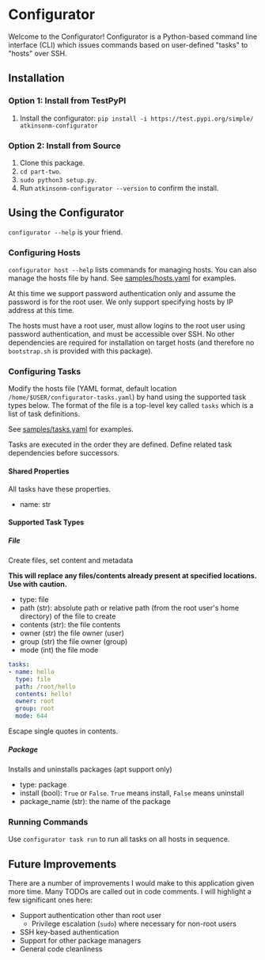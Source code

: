 # Configurator

Welcome to the Configurator! Configurator is a Python-based command line interface (CLI) which issues commands based on user-defined "tasks" to "hosts" over SSH.

## Installation

### Option 1: Install from TestPyPI

1. Install the configurator: `pip install -i https://test.pypi.org/simple/ atkinsonm-configurator`

### Option 2: Install from Source

1. Clone this package.
2. `cd part-two`.
3. `sudo python3 setup.py`.
4. Run `atkinsonm-configurator --version` to confirm the install.

## Using the Configurator

`configurator --help` is your friend.

### Configuring Hosts

`configurator host --help` lists commands for managing hosts. You can also manage the hosts file by hand. See [samples/hosts.yaml](./samples/hosts.yaml) for examples.

At this time we support password authentication only and assume the password is for the root user. We only support specifying hosts by IP address at this time.

The hosts must have a root user, must allow logins to the root user using password authentication, and must be accessible over SSH. No other dependencies are required for installation on target hosts (and therefore no `bootstrap.sh` is provided with this package).

### Configuring Tasks

Modify the hosts file (YAML format, default location `/home/$USER/configurator-tasks.yaml`) by hand using the supported task types below. The format of the file is a top-level key called `tasks` which is a list of task definitions.

See [samples/tasks.yaml](./samples/hosts.yaml) for examples.

Tasks are executed in the order they are defined. Define related task dependencies before successors.

#### Shared Properties

All tasks have these properties.

* name: str

#### Supported Task Types

##### File

Create files, set content and metadata

**This will replace any files/contents already present at specified locations. Use with caution.**

* type: file
* path (str): absolute path or relative path (from the root user's home directory) of the file to create
* contents (str): the file contents
* owner (str) the file owner (user)
* group (str) the file owner (group)
* mode (int) the file mode

```yaml
tasks:
- name: hello
  type: file
  path: /root/hello
  contents: hello!
  owner: root
  group: root
  mode: 644
```

Escape single quotes in contents.

##### Package

Installs and uninstalls packages (apt support only)

* type: package
* install (bool): `True` or `False`. `True` means install, `False` means uninstall
* package_name (str): the name of the package

### Running Commands

Use `configurator task run` to run all tasks on all hosts in sequence.

## Future Improvements

There are a number of improvements I would make to this application given more time. Many TODOs are called out in code comments. I will highlight a few significant ones here:

* Support authentication other than root user
  * Privilege escalation (`sudo`) where necessary for non-root users
* SSH key-based authentication
* Support for other package managers
* General code cleanliness
